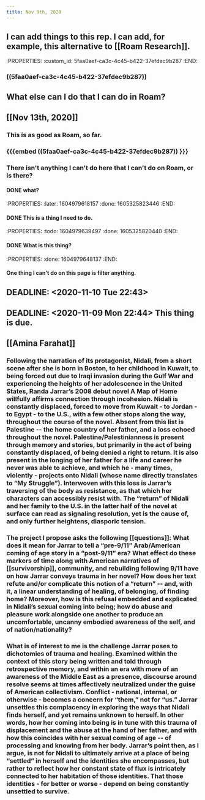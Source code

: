 ```yaml
---
title: Nov 9th, 2020
---
```


## I can add things to this rep. I can add, for example, this alternative to [[Roam Research]].
:PROPERTIES:
:custom_id: 5faa0aef-ca3c-4c45-b422-37efdec9b287
:END:
### ((5faa0aef-ca3c-4c45-b422-37efdec9b287))
##
## What else can I do that I can do in Roam?
## [[Nov 13th, 2020]]
### This is as good as Roam, so far.
### {{{embed ((5faa0aef-ca3c-4c45-b422-37efdec9b287)) }}}
### There isn't anything I can't do here that I can't do on Roam, or is there?
#### DONE what?
:PROPERTIES:
:later: 1604979618157
:done: 1605325823446
:END:
#### DONE This is a thing I need to do.
:PROPERTIES:
:todo: 1604979639497
:done: 1605325820440
:END:
#### DONE What is this thing?
:PROPERTIES:
:done: 1604979648137
:END:
#### One thing I can't do on this page is filter anything.
## DEADLINE: <2020-11-10 Tue 22:43>
## DEADLINE: <2020-11-09 Mon 22:44> This thing is due.
## [[Amina Farahat]]
### Following the narration of its protagonist, Nidali, from a short scene after she is born in Boston, to her childhood in Kuwait, to being forced out due to Iraqi invasion during the Gulf War and experiencing the heights of her adolescence in the United States, Randa Jarrar’s 2008 debut novel A Map of Home willfully affirms connection through incohesion. Nidali is constantly displaced, forced to move from Kuwait - to Jordan - to Egypt - to the U.S., with a few other stops along the way, throughout the course of the novel. Absent from this list is Palestine -- the home country of her father, and a loss echoed throughout the novel. Palestine/Palestinianness is present through memory and stories, but primarily in the act of being constantly displaced, of being denied a right to return. It is also present in the longing of her father for a life and career he never was able to achieve, and which he - many times, violently - projects onto Nidali (whose name directly translates to “My Struggle”). Interwoven with this loss is Jarrar’s traversing of the body as resistance, as that which her characters can accessibly resist with. The “return” of Nidali and her family to the U.S. in the latter half of the novel at surface can read as signaling resolution, yet is the cause of, and only further heightens, diasporic tension.
### The project I propose asks the following [[questions]]: What does it mean for Jarrar to tell a “pre-9/11” Arab/American coming of age story in a “post-9/11” era? What effect do these markers of time along with American narratives of [[survivorship]], community, and rebuilding following 9/11 have on how Jarrar conveys trauma in her novel? How does her text refute and/or complicate this notion of a “return” -- and, with it, a linear understanding of healing, of belonging, of finding home? Moreover, how is this refusal embedded and explicated in Nidali’s sexual coming into being; how do abuse and pleasure work alongside one another to produce an uncomfortable, uncanny embodied awareness of the self, and of nation/nationality?
###
### What is of interest to me is the challenge Jarrar poses to dichotomies of trauma and healing. Examined within the context of this story being written and told through retrospective memory, and within an era with more of an awareness of the Middle East as a presence, discourse around resolve seems at times affectively neutralized under the guise of American collectivism. Conflict - national, internal, or otherwise - becomes a concern for “them,” not for “us.” Jarrar unsettles this complacency in exploring the ways that Nidali finds herself, and yet remains unknown to herself. In other words, how her coming into being is in tune with this trauma of displacement and the abuse at the hand of her father, and with how this coincides with her sexual coming of age -- of processing and knowing from her body. Jarrar’s point then, as I argue, is not for Nidali to ultimately arrive at a place of being “settled” in herself and the identities she encompasses, but rather to reflect how her constant state of flux is intricately connected to her habitation of those identities. That those identities - for better or worse - depend on being constantly unsettled to survive.
